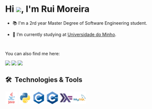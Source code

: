 <h1 align="left">Hi <img src="https://raw.githubusercontent.com/kaueMarques/kaueMarques/master/hi.gif" width="30px">, I'm Rui Moreira</h1>

- 📚 I'm a 2rd year Master Degree of Software Engineering student.

- 🔭 I’m currently studying at [Universidade do Minho](https://www.uminho.pt/).

<br>

You can also find me here: 

[![](https://img.shields.io/badge/LinkedIn-0077B5?style=for-the-badge&logo=linkedin&logoColor=white)](https://www.linkedin.com/in/rui-moreira-63a39820b/)
[![](https://img.shields.io/badge/Instagram-953736?style=for-the-badge&logo=instagram&logoColor=white)](https://www.instagram.com/rui_moreira_23/)
[![](https://img.shields.io/badge/Spotify-8c924f?&style=for-the-badge&logo=spotify&logoColor=white)](https://open.spotify.com/user/ruifmoreira23?si=39392cc9ba914a52)



## 🛠 &nbsp;Technologies & Tools
<!--
![Java](https://img.shields.io/badge/-Java-05122A?style=flat&logo=Java)
![Python](https://img.shields.io/badge/-Python-05122A?style=flat&logo=Python)
![C](https://img.shields.io/badge/-C-05122A?style=flat&logo=C)
![C++](https://img.shields.io/badge/-C++-05122A?style=flat&logo=C++)
![Haskell](https://img.shields.io/badge/-Haskell-05122A?style=flat&logo=Haskell)
![Prolog](https://img.shields.io/badge/-Prolog-05122A?style=flat&logo=Prolog)
![MySQL](https://img.shields.io/badge/-MySQL-05122A?style=flat&logo=MySQL)
![Vue.js](https://img.shields.io/badge/-Vue.js-05122A?style=flat&logo=Vue.js)
-->

<img src= "https://raw.githubusercontent.com/devicons/devicon/2809b567852a4648062a2d3e7c1c531367458c0b/icons/java/java-original-wordmark.svg" alt ="java" width="40" height="40" style="max-width:100%;"></img>
<img src= "https://raw.githubusercontent.com/devicons/devicon/1119b9f84c0290e0f0b38982099a2bd027a48bf1/icons/python/python-original.svg" alt ="python" width="40" height="40" style="max-width:100%;"></img>
<img src= "https://raw.githubusercontent.com/devicons/devicon/2809b567852a4648062a2d3e7c1c531367458c0b/icons/c/c-original.svg" alt ="c-language" width="40" height="40" style="max-width:100%;"></img>
<img src= "https://raw.githubusercontent.com/devicons/devicon/1119b9f84c0290e0f0b38982099a2bd027a48bf1/icons/cplusplus/cplusplus-original.svg" alt ="c-plus-plus" width="40" height="40" style="max-width:100%;"></img>
<img src= "https://raw.githubusercontent.com/devicons/devicon/master/icons/haskell/haskell-original.svg" alt ="haskell" width="40" height="40" style="max-width:100%;"></img>
<img src= "https://raw.githubusercontent.com/devicons/devicon/master/icons/mysql/mysql-original-wordmark.svg" alt ="mysql" width="40" height="40" style="max-width:100%;"></img>



<!--
<br>

## ⚙️ &nbsp;GitHub Analytics

<p align="left">
<img width="530em" src="https://github-readme-stats.vercel.app/api?username=RuiFCMoreira&show_icons=true&theme=vision-friendly-dark" alt="RuiFCMoreira's stats"/>
<img width="530em" src="https://github-readme-stats.vercel.app/api/top-langs/?username=RuiFCMoreira&layout=compact&theme=vision-friendly-dark" alt="RuiFCMoreira's most used languages"/>
</p>

<br>
-->


<!--
**RuiFCMoreira/RuiFCMoreira** is a ✨ _special_ ✨ repository because its `README.md` (this file) appears on your GitHub profile.

Here are some ideas to get you started:

- 🔭 I’m currently working on ...
- 🌱 I’m currently learning ...
- 👯 I’m looking to collaborate on ...
- 🤔 I’m looking for help with ...
- 💬 Ask me about ...
- 📫 How to reach me: ...
- 😄 Pronouns: ...
- ⚡ Fun fact: ...
-->

